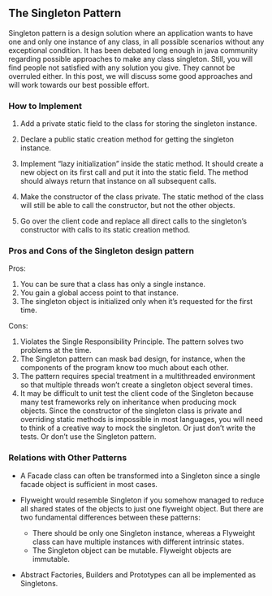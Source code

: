 <h2>The Singleton Pattern</h2>

Singleton pattern is a design solution where an application wants to have one and only one instance of any class, in all possible scenarios without any exceptional condition. It has been debated long enough in java community regarding possible approaches to make any class singleton. Still, you will find people not satisfied with any solution you give. They cannot be overruled either. In this post, we will discuss some good approaches and will work towards our best possible effort.

<h3>How to Implement</h3>

1. Add a private static field to the class for storing the singleton instance.

2. Declare a public static creation method for getting the singleton instance.

3. Implement “lazy initialization” inside the static method. It should create a new object on its first call and put it into the static field. The method should always return that instance on all subsequent calls.

4. Make the constructor of the class private. The static method of the class will still be able to call the constructor, but not the other objects.

5. Go over the client code and replace all direct calls to the singleton’s constructor with calls to its static creation method.

<h3>Pros and Cons of the Singleton design pattern</h3>

Pros:

1. You can be sure that a class has only a single instance.
2. You gain a global access point to that instance.
3. The singleton object is initialized only when it’s requested for the first time.

Cons:

1. Violates the Single Responsibility Principle. The pattern solves two problems at the time.
2. The Singleton pattern can mask bad design, for instance, when the components of the program know too much about each other.
3. The pattern requires special treatment in a multithreaded environment so that multiple threads won’t create a singleton object several times.
4. It may be difficult to unit test the client code of the Singleton because many test frameworks rely on inheritance when producing mock objects. Since the constructor of the singleton class is private and overriding static methods is impossible in most languages, you will need to think of a creative way to mock the singleton. Or just don’t write the tests. Or don’t use the Singleton pattern.

<h3>Relations with Other Patterns</h3>

- A Facade class can often be transformed into a Singleton since a single facade object is sufficient in most cases.

- Flyweight would resemble Singleton if you somehow managed to reduce all shared states of the objects to just one flyweight object. But there are two fundamental differences between these patterns:
  - There should be only one Singleton instance, whereas a Flyweight class can have multiple instances with different intrinsic states.
  - The Singleton object can be mutable. Flyweight objects are immutable.
- Abstract Factories, Builders and Prototypes can all be implemented as Singletons.